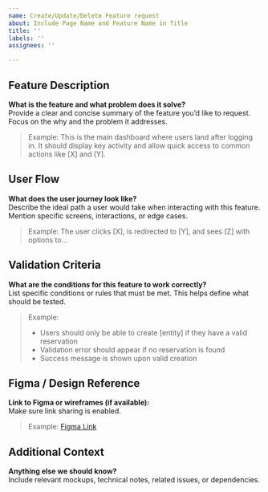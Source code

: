 ```yaml
---
name: Create/Update/Delete Feature request
about: Include Page Name and Feature Name in Title
title: ''
labels: ''
assignees: ''

---
```


## Feature Description  
**What is the feature and what problem does it solve?**  
Provide a clear and concise summary of the feature you’d like to request. Focus on the why and the problem it addresses.  
> Example: This is the main dashboard where users land after logging in. It should display key activity and allow quick access to common actions like [X] and [Y].

## User Flow  
**What does the user journey look like?**  
Describe the ideal path a user would take when interacting with this feature. Mention specific screens, interactions, or edge cases.  
> Example: The user clicks [X], is redirected to [Y], and sees [Z] with options to...

## Validation Criteria  
**What are the conditions for this feature to work correctly?**  
List specific conditions or rules that must be met. This helps define what should be tested.  
> Example:  
> - Users should only be able to create [entity] if they have a valid reservation  
> - Validation error should appear if no reservation is found  
> - Success message is shown upon valid creation

## Figma / Design Reference  
**Link to Figma or wireframes (if available):**  
Make sure link sharing is enabled.  
> Example: [Figma Link](https://...)

## Additional Context  
**Anything else we should know?**  
Include relevant mockups, technical notes, related issues, or dependencies.
